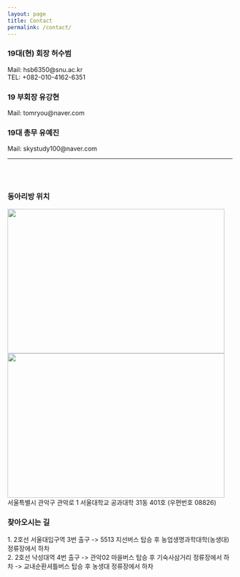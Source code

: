 ```yaml
---
layout: page
title: Contact
permalink: /contact/
---
```

<h3>19대(현) 회장 허수범</h3> 
Mail: hsb6350@snu.ac.kr<br/>
TEL: +082-010-4162-6351
<h3>19 부회장 유강현</h3>
Mail: tomryou@naver.com<br/>
<h3>19대 총무 유예진</h3>
Mail: skystudy100@naver.com

* * *

<br/>
<br/>
<h3>동아리방 위치</h3>
<img src="https://github.com/hsb6350/hanaro.github.io/blob/master/assets/acts/map1.PNG?raw=true" width="486" height="324"/>
<img src="https://github.com/hsb6350/hanaro.github.io/blob/master/assets/acts/map2.PNG?raw=true" width="486" height="324"/><br/>
서울특별시 관악구 관악로 1 서울대학교 공과대학 31동 401호 (우편번호 08826)<br/>
<h3>찾아오시는 길</h3>
1. 2호선 서울대입구역 3번 출구 -> 5513 지선버스 탑승 후 농업생명과학대학(농생대) 정류장에서 하차<br/>
2. 2호선 낙성대역 4번 출구 -> 관악02 마을버스 탑승 후 기숙사삼거리 정류장에서 하차 -> 교내순환셔틀버스 탑승 후 농생대 정류장에서 하차<br/>
